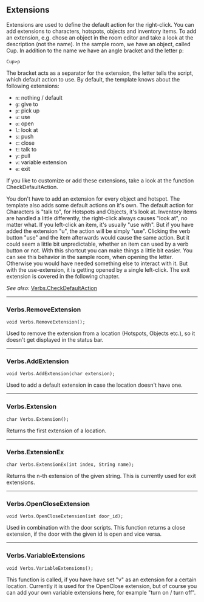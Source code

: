 ## Extensions

Extensions are used to define the default action for the right-click. You can add extensions to characters, hotspots, objects and inventory items.
To add an extension, e.g. chose an object in the room editor and take a look at the description (not the name).
In the sample room, we have an object, called Cup. In addition to the name we have an angle bracket and the letter p:

```
Cup>p
```

The bracket acts as a separator for the extension, the letter tells the script, which default action to use. By default, the template knows about the following extensions:


* `n`: nothing / default
* `g`: give to
* `p`: pick up
* `u`: use
* `o`: open
* `l`: look at
* `s`: push
* `c`: close
* `t`: talk to
* `y`: pull
* `v`: variable extension
* `e`: exit

If you like to customize or add these extensions, take a look at the function CheckDefaultAction.

You don't have to add an extension for every object and hotspot. The template also adds some default actions on it's own.
The default action for Characters is "talk to", for Hotspots and Objects, it's look at.
Inventory items are handled a little differently, the right-click always causes "look at", no matter what. If you left-click an
item, it's usually "use with". But if you have added the extension "u", the action will be simply "use".
Clicking the verb button "use" and the item afterwards would cause the same action. But it could seem a little bit unpredictable,
whether an item can used by a verb button or not. With this shortcut you can make things a little bit easier.
You can see this behavior in the sample room, when opening the letter. Otherwise you would have needed something else to interact with it.
But with the use-extension, it is getting opened by a single left-click. The exit extension is covered in the following chapter.

*See also:*
[Verbs.CheckDefaultAction](Tumbleweed_actions#verbscheckdefaultaction)

---

### Verbs.RemoveExtension

```
void Verbs.RemoveExtension();
```

Used to remove the extension from a location (Hotspots, Objects etc.), so it doesn't get displayed in the status bar.

---

### Verbs.AddExtension

```
void Verbs.AddExtension(char extension);
```

Used to add a default extension in case the location doesn't have one.

---

### Verbs.Extension

```
char Verbs.Extension();
```

Returns the first extension of a location.

---

### Verbs.ExtensionEx

```
char Verbs.ExtensionEx(int index, String name);
```

Returns the n-th extension of the given string. This is currently used for exit extensions.

---

### Verbs.OpenCloseExtension

```
void Verbs.OpenCloseExtension(int door_id);
```

Used in combination with the door scripts. This function returns a close extension, if the door with the given id is open and vice versa.

---

### Verbs.VariableExtensions

```
void Verbs.VariableExtensions();
```

This function is called, if you have have set "v" as an extension for a certain location. Currently it is used for the OpenClose extension,
but of course you can add your own variable extensions here, for example "turn on / turn off".
